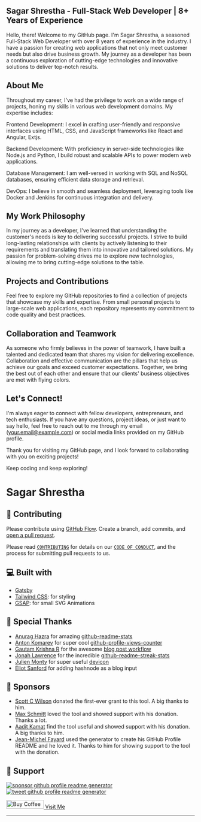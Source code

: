 ## Sagar Shrestha - Full-Stack Web Developer | 8+ Years of Experience

Hello, there! Welcome to my GitHub page. I'm Sagar Shrestha, a seasoned Full-Stack Web Developer with over 8 years of experience in the industry. I have a passion for creating web applications that not only meet customer needs but also drive business growth. My journey as a developer has been a continuous exploration of cutting-edge technologies and innovative solutions to deliver top-notch results.

## About Me
Throughout my career, I've had the privilege to work on a wide range of projects, honing my skills in various web development domains. My expertise includes:

Frontend Development: I excel in crafting user-friendly and responsive interfaces using HTML, CSS, and JavaScript frameworks like React and Angular, Extjs.

Backend Development: With proficiency in server-side technologies like Node.js and Python, I build robust and scalable APIs to power modern web applications.

Database Management: I am well-versed in working with SQL and NoSQL databases, ensuring efficient data storage and retrieval.

DevOps: I believe in smooth and seamless deployment, leveraging tools like Docker and Jenkins for continuous integration and delivery.

## My Work Philosophy
In my journey as a developer, I've learned that understanding the customer's needs is key to delivering successful projects. I strive to build long-lasting relationships with clients by actively listening to their requirements and translating them into innovative and tailored solutions. My passion for problem-solving drives me to explore new technologies, allowing me to bring cutting-edge solutions to the table.

## Projects and Contributions
Feel free to explore my GitHub repositories to find a collection of projects that showcase my skills and expertise. From small personal projects to large-scale web applications, each repository represents my commitment to code quality and best practices.

## Collaboration and Teamwork
As someone who firmly believes in the power of teamwork, I have built a talented and dedicated team that shares my vision for delivering excellence. Collaboration and effective communication are the pillars that help us achieve our goals and exceed customer expectations. Together, we bring the best out of each other and ensure that our clients' business objectives are met with flying colors.

## Let's Connect!
I'm always eager to connect with fellow developers, entrepreneurs, and tech enthusiasts. If you have any questions, project ideas, or just want to say hello, feel free to reach out to me through my email (your.email@example.com) or social media links provided on my GitHub profile.

Thank you for visiting my GitHub page, and I look forward to collaborating with you on exciting projects!

Keep coding and keep exploring!

# Sagar Shrestha







## 🍰 Contributing

Please contribute using [GitHub Flow](https://guides.github.com/introduction/flow). Create a branch, add commits, and [open a pull request](https://github.com/rahuldkjain/github-profile-readme-generator/compare).

Please read [`CONTRIBUTING`](CONTRIBUTING.md) for details on our [`CODE OF CONDUCT`](CODE_OF_CONDUCT.md), and the process for submitting pull requests to us.

## 💻 Built with

- [Gatsby](https://www.gatsbyjs.com/)
- [Tailwind CSS](https://tailwindcss.com/): for styling
- [GSAP](https://greensock.com/gsap/): for small SVG Animations

## 🙇 Special Thanks

- [Anurag Hazra](https://github.com/anuraghazra) for amazing [github-readme-stats](https://github.com/anuraghazra/github-readme-stats)
- [Anton Komarev](https://github.com/antonkomarev) for super cool [github-profile-views-counter](https://github.com/antonkomarev/github-profile-views-counter)
- [Gautam Krishna R](https://github.com/gautamkrishnar) for the awesome [blog post workflow](https://github.com/gautamkrishnar/blog-post-workflow)
- [Jonah Lawrence](https://github.com/DenverCoder1) for the incredible [github-readme-streak-stats](https://github.com/DenverCoder1/github-readme-streak-stats)
- [Julien Monty](https://github.com/konpa) for super useful [devicon](https://github.com/konpa/devicon)
- [Eliot Sanford](https://github.com/techieeliot) for adding hashnode as a blog input

## 🙇 Sponsors

- [Scott C Wilson](https://github.com/scottcwilson) donated the first-ever grant to this tool. A big thanks to him.
- [Max Schmitt](https://github.com/mxschmitt) loved the tool and showed support with his donation. Thanks a lot.
- [Aadit Kamat](https://github.com/aaditkamat) find the tool useful and showed support with his donation. A big thanks to him.
- [Jean-Michel Fayard](https://github.com/jmfayard) used the generator to create his GitHub Profile README and he loved it. Thanks to him for showing support to the tool with the donation.

## 🙏 Support

<p align="left">
<a href="https://www.paypal.me/rahuldkjain/10"><img src="https://ionicabizau.github.io/badges/paypal.svg" alt="sponsor github profile readme generator"/>
</a>
<a href="https://twitter.com/intent/tweet?text=Wow:&url=https%3A%2F%2Frahuldkjain.github.io%2Fgithub-profile-readme-generator">
<img src="https://img.shields.io/twitter/url?style=social&url=https%3A%2F%2Frahuldkjain.github.io%2Fgithub-profile-readme-generator" alt="tweet github profile readme generator"/>
</a>
</p>

<p align="left">
  <a href='https://www.linkedin.com/in/sagar-shrestha-281b6886/' target='_blank'><img height='23' width="100" src='https://cdn.ko-fi.com/cdn/kofi3.png?v=2' alt='Buy Coffee' />
  </a>
  <a href="https://eazykod.wordpress.com" alt="Buy Me A Coffee" height="23" width="100" style="border-radius:2px" >Visit Me </a>
</p>

<hr>
<p align="center">
</p>
